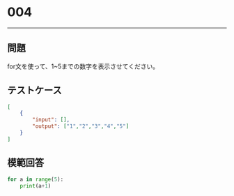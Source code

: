# 004

---
## 問題

for文を使って、1~5までの数字を表示させてください。

## テストケース

```json
[
	{
		"input": [],
		"output": ["1","2","3","4","5"]
  	}
]
```

## 模範回答
```python
for a in range(5):
	print(a+1)
```
